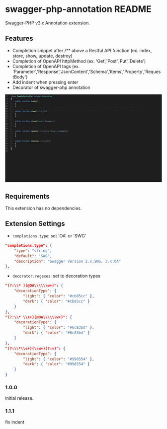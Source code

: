 # swagger-php-annotation README

Swagger-PHP v3.x Annotation extension.

## Features

* Completion snippet after /** above a Restful API function (ex. index, store, show, update, destroy)
* Completion of OpenAPI httpMethod (ex. 'Get','Post','Put','Delete')
* Completion of OpenAPI tags (ex. 'Parameter','Response','JsonContent','Schema','Items','Property','RequestBody')
* Add indent when pressing enter
* Decorator of swagger-php annotation

![features](https://github.com/qvtec/swagger-php-annotation/blob/main/assets/features.gif?raw=true)

## Requirements

This extension has no dependencies.

## Extension Settings

* `completions.type`: set 'OA' or 'SWG'

``` json
"completions.type": {
    "type": "string",
    "default": "SWG",
    "description": "Swagger Version 2.x:SWG, 3.x:OA"
},
```

* `decorator.regexes`: set to decoration types

``` json
"(?:\\* )(@OA\\\\\\w+)": {
    "decorationType": {
        "light": { "color": "#cb85cc" },
        "dark": { "color": "#cb85cc" }
    }
},
"(?:\\* \\s+)(@OA\\\\\\w+)": {
    "decorationType": {
        "light": { "color": "#6c83bd" },
        "dark": { "color": "#6c83bd" }
    }
},
"(?:\\*\\s+)(\\w+)(?:=)": {
    "decorationType": {
        "light": { "color": "#998554" },
        "dark": { "color": "#998554" }
    }
}
```

### 1.0.0

Initial release.

### 1.1.1

fix indent